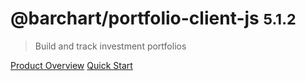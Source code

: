 # @barchart/portfolio-client-js <small>5.1.2</small>

> Build and track investment portfolios

[Product Overview](/content/product_overview)
[Quick Start](/content/quick_start)